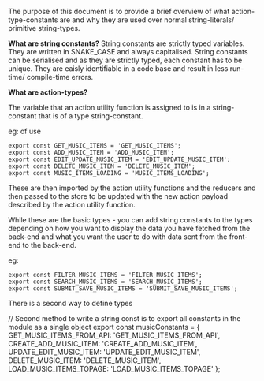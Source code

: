 The purpose of this document is to provide a brief overview of what action-type-constants are and why they are used over normal string-literals/ primitive string-types.

**What are string constants?**
String constants are strictly typed variables. They are written in SNAKE_CASE and always capitalised. String constants can be serialised and as they are strictly typed, each constant has to be unique. They are eaisly identifiable in a code base and result in less run-time/ compile-time errors.

**What are action-types?**

The variable that an action utility function is assigned to is in a string-constant that is of a type string-constant. 

eg: of use
```
export const GET_MUSIC_ITEMS = 'GET_MUSIC_ITEMS';
export const ADD_MUSIC_ITEM = 'ADD_MUSIC_ITEM';
export const EDIT_UPDATE_MUSIC_ITEM = 'EDIT_UPDATE_MUSIC_ITEM';
export const DELETE_MUSIC_ITEM = 'DELETE_MUSIC_ITEM';
export const MUSIC_ITEMS_LOADING = 'MUSIC_ITEMS_LOADING';
```

These are then imported by the action utility functions and the reducers and then passed to the store to be updated with the new action payload described by the action utility function.

While these are the basic types - you can add string constants to the types depending on how you want to display the data you have fetched from the back-end and what you want the user to do with data sent from the front-end to the back-end.

eg:
```
export const FILTER_MUSIC_ITEMS = 'FILTER_MUSIC_ITEMS';
export const SEARCH_MUSIC_ITEMS = 'SEARCH_MUSIC_ITEMS';
export const SUBMIT_SAVE_MUSIC_ITEMS = 'SUBMIT_SAVE_MUSIC_ITEMS';
```

There is a second way to define types

// Second method to write a string const is to export all constants in the module as a single object
export const musicConstants = {
	GET_MUSIC_ITEMS_FROM_API: 'GET_MUSIC_ITEMS_FROM_API',
	CREATE_ADD_MUSIC_ITEM: 'CREATE_ADD_MUSIC_ITEM',
	UPDATE_EDIT_MUSIC_ITEM: 'UPDATE_EDIT_MUSIC_ITEM',
	DELETE_MUSIC_ITEM: 'DELETE_MUSIC_ITEM',
	LOAD_MUSIC_ITEMS_TOPAGE: 'LOAD_MUSIC_ITEMS_TOPAGE'
};
